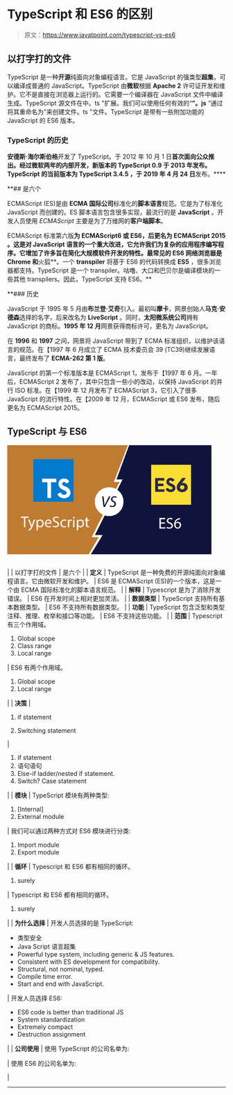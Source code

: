 # TypeScript 和 ES6 的区别

> 原文：<https://www.javatpoint.com/typescript-vs-es6>

## 以打字打的文件

TypeScript 是一种**开源**纯面向对象编程语言。它是 JavaScript 的强类型**超集**，可以编译成普通的 JavaScript。TypeScript 由**微软**根据 **Apache 2** 许可证开发和维护。它不是直接在浏览器上运行的。它需要一个编译器在 JavaScript 文件中编译生成。TypeScript 源文件在中。ts "扩展。我们可以使用任何有效的“**”。js** “通过将其重命名为”来创建文件。ts "文件。TypeScript 是带有一些附加功能的 JavaScript 的 ES6 版本。

### TypeScript 的历史

**安德斯·海尔斯伯格**开发了 TypeScript。于 2012 年 10 月 1 日**首次面向公众推出。经过微软两年的内部开发，新版本的 TypeScript 0.9 于 2013 年发布。TypeScript 的当前版本为 **TypeScript 3.4.5** ，于 2019 年 4 月 24 日**发布。****

 **## 是六个

ECMAScript (ES)是由 **ECMA 国际公司**标准化的**脚本语言**规范。它是为了标准化 JavaScript 而创建的。ES 脚本语言包含很多实现，最流行的是 **JavaScript** 。开发人员使用 *ECMAScript* 主要是为了万维网的**客户端脚本**。

ECMAScript 标准第六版**为 ECMAScript6 或 ES6，后更名为 **ECMAScript 2015** 。这是对 JavaScript 语言的一个重大改进，它允许我们为复杂的应用程序编写程序。它增加了许多旨在简化大规模软件开发的特性。最常见的 ES6 网络浏览器是 **Chrome** 和**火狐**。一个 **transpiler** 将基于 ES6 的代码转换成 **ES5** ，很多浏览器都支持。TypeScript 是一个 transpiler。咕噜、大口和巴贝尔是编译模块的一些其他 transpilers。因此，TypeScript 支持 ES6。**

 **### 历史

JavaScript 于 1995 年 5 月由**布兰登·艾奇**引入。最初叫**摩卡**，网景创始人**马克·安德森**选择的名字，后来改名为 **LiveScript** 。同时，**太阳微系统公司**拥有 JavaScript 的商标。**1995 年 12 月**网景获得商标许可，更名为 JavaScript。

在 **1996** 和 **1997** 之间，网景将 JavaScript 带到了 ECMA 标准组织，以维护该语言的规范。在【1997 年 6 月成立了 ECMA 技术委员会 39 (TC39)继续发展语言，最终发布了 **ECMA-262 第 1 版**。

JavaScript 的第一个标准版本是 ECMAScript 1，发布于【1997 年 6 月。一年后，ECMAScript 2 发布了，其中只包含一些小的改动，以保持 JavaScript 的并行 ISO 标准。在【1999 年 12 月发布了 ECMAScript 3，它引入了很多 JavaScript 的流行特性。在【2009 年 12 月，ECMAScript 或 ES6 发布，随后更名为 ECMAScript 2015。

## TypeScript 与 ES6

![TypeScript vs. ES6](img/f7c89ae470fa54df1188948c9fff9d88.png)

|  | 以打字打的文件 | 是六个 |
| **定义** | TypeScript 是一种免费的开源纯面向对象编程语言。它由微软开发和维护。 | ES6 是 ECMAScript (ES)的一个版本，这是一个由 ECMA 国际标准化的脚本语言规范。 |
| **解释** | Typescript 是为了消除开发错误。 | ES6 在开发时间上相对更加灵活。 |
| **数据类型** | TypeScript 支持所有基本数据类型。 | ES6 不支持所有数据类型。 |
| **功能** | TypeScript 包含泛型和类型注释、推理、枚举和接口等功能。 | ES6 不支持这些功能。 |
| **范围** | Typescript 有三个作用域。

1.  Global scope
2.  Class range
3.  Local range

 | ES6 有两个作用域。

1.  Global scope
2.  Local range

 |
| **决策** | 

1.  if statement

2.  Switching statement

 | 

1.  if statement
2.  语句语句
3.  Else-if ladder/nested if statement.
4.  Switch? Case statement

 |
| **模块** | TypeScript 模块有两种类型:

1.  [Internal]
2.  External module

 | 我们可以通过两种方式对 ES6 模块进行分类:

1.  Import module
2.  Export module

 |
| **循环** | Typescript 和 ES6 都有相同的循环。

1.  surely

 | Typescript 和 ES6 都有相同的循环。

1.  surely

 |
| **为什么选择** | 开发人员选择的是 TypeScript:

*   类型安全
*   Java Script 语言超集
*   Powerful type system, including generic & JS features.
*   Consistent with ES development for compatibility.
*   Structural, not nominal, typed.
*   Compile time error.
*   Start and end with JavaScript.

 | 开发人员选择 ES6:

*   ES6 code is better than traditional JS
*   System standardization
*   Extremely compact
*   Destruction assignment

 |
| **公司使用** | 使用 TypeScript 的公司名单为:

 | 使用 ES6 的公司名单为:

 |

* * *****